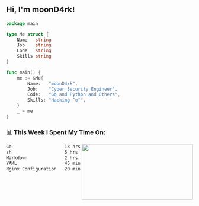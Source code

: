 <h2> Hi, I'm moonD4rk!</h2>

```go
package main

type Me struct {
	Name   string
	Job    string
	Code   string
	Skills string
}

func main() {
	me := &Me{
		Name:   "moonD4rk",
		Job:    "Cyber Security Engineer",
		Code:   "Go and Python and Others",
		Skills: "Hacking ^o^",
	}
	_ = me
}
```

<h3>📊 This Week I Spent My Time On:</h3>
<img align='right' src="https://github-readme-stats.vercel.app/api?username=moond4rk&show_icons=true&theme=radical", width="300" height="150">

<!--START_SECTION:waka-->

```txt
Go                    13 hrs 46 mins  ██████████████▓░░░░░░░░░░   58.78 %
sh                    5 hrs 27 mins   █████▓░░░░░░░░░░░░░░░░░░░   23.28 %
Markdown              2 hrs 47 mins   ███░░░░░░░░░░░░░░░░░░░░░░   11.91 %
YAML                  45 mins         ▓░░░░░░░░░░░░░░░░░░░░░░░░   03.20 %
Nginx Configuration   20 mins         ▒░░░░░░░░░░░░░░░░░░░░░░░░   01.42 %
```

<!--END_SECTION:waka-->

